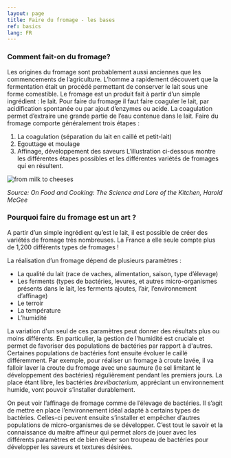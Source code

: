 ```yaml
---
layout: page
title: Faire du fromage - les bases
ref: basics
lang: FR
---
```


### Comment fait-on du fromage?

Les origines du fromage sont probablement aussi anciennes que les commencements de l’agriculture. L’homme a rapidement découvert que la fermentation était un procédé permettant de conserver le lait sous une forme comestible. Le fromage est un produit fait à partir d’un simple ingrédient : le lait. Pour faire du fromage il faut faire coaguler le lait, par acidification spontanée ou par ajout d’enzymes ou acide. La coagulation permet d’extraire une grande partie de l’eau contenue dans le lait. Faire du fromage comporte généralement trois étapes :
1.	La coagulation (séparation du lait en caillé et petit-lait)
2.	Egouttage et moulage
3.	Affinage, développement des saveurs
L’illustration ci-dessous montre les différentes étapes possibles et les différentes variétés de fromages qui en résultent. 

![from milk to cheeses]({{site.baseurl}}/assets/img/cheese/du-lait-au-fromage.png)

*Source: On Food and Cooking: The Science and Lore of the Kitchen, Harold McGee*

### Pourquoi faire du fromage est un art ?

A partir d’un simple ingrédient qu’est le lait, il est possible de créer des variétés de fromage très nombreuses. La France a elle seule compte plus de 1,200 différents types de fromages ! 
 
La réalisation d’un fromage dépend de plusieurs paramètres :
-	La qualité du lait (race de vaches, alimentation, saison, type d’élevage)
-	Les ferments (types de bactéries, levures, et autres micro-organismes présents dans le lait, les ferments ajoutes, l’air, l’environnement d’affinage)
-	Le terroir
-	La température
-	L’humidité

La variation d'un seul de ces paramètres peut donner des résultats plus ou moins différents. En particulier, la gestion de l'humidité est cruciale et permet de favoriser des populations de bactéries par rapport à d'autres. Certaines populations de bactéries font ensuite évoluer le caillé différemment. Par exemple, pour réaliser un fromage à croute lavée, il va falloir laver la croute du fromage avec une saumure (le sel limitant le développement des bactéries) régulièrement pendant les premiers jours. La place étant libre, les bactéries *brevibacterium*, appréciant un environnement humide, vont pouvoir s’installer durablement.

On peut voir l’affinage de fromage comme de l’élevage de bactéries. Il s’agit de mettre en place l’environnement idéal adapté à certains types de bactéries. Celles-ci peuvent ensuite s’installer et empêcher d’autres populations de micro-organismes de se développer. C’est tout le savoir et la connaissance du maitre affineur qui permet alors de jouer avec les différents paramètres et de bien élever son troupeau de bactéries pour développer les saveurs et textures désirées.

